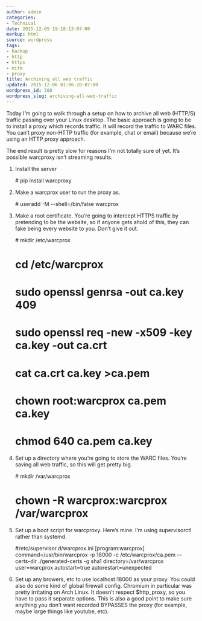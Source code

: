 ```yaml
---
author: admin
categories:
- Technical
date: 2015-12-05 19:18:13-07:00
markup: html
source: wordpress
tags:
- backup
- http
- https
- mitm
- proxy
title: Archiving all web traffic
updated: 2015-12-06 01:06:20-07:00
wordpress_id: 388
wordpress_slug: archiving-all-web-traffic
---
```

Today I’m going to walk through a setup on how to archive all web (HTTP/S) traffic passing over your Linux desktop. The basic approach is going to be to install a proxy which records traffic. It will record the traffic to WARC files. You can’t proxy non-HTTP traffic (for example, chat or email) because we’re using an HTTP proxy approach.

The end result is pretty slow for reasons I’m not totally sure of yet. It’s possible warcproxy isn’t streaming results.

1.  Install the server
    
    \# pip install warcproxy
    
2.  Make a warcprox user to run the proxy as.
    
    \# useradd -M --shell=/bin/false warcprox
    
3.  Make a root certificate. You’re going to intercept HTTPS traffic by pretending to be the website, so if anyone gets ahold of this, they can fake being every website to you. Don’t give it out.
    
    \# mkdir /etc/warcprox
    # cd /etc/warcprox
    # sudo openssl genrsa -out ca.key 409
    # sudo openssl req -new -x509 -key ca.key -out ca.crt
    # cat ca.crt ca.key >ca.pem
    # chown root:warcprox ca.pem ca.key
    # chmod 640 ca.pem ca.key
    
4.  Set up a directory where you’re going to store the WARC files. You’re saving all web traffic, so this will get pretty big.
    
    \# mkdir /var/warcprox
    # chown -R warcprox:warcprox /var/warcprox
    
5.  Set up a boot script for warcproxy. Here’s mine. I’m using supervisorctl rather than systemd.
    
    #/etc/supervisor.d/warcprox.ini
    \[program:warcprox\]
    command=/usr/bin/warcprox -p 18000 -c /etc/warcprox/ca.pem --certs-dir ./generated-certs -g sha1
    directory=/var/warcprox
    user=warcprox
    autostart=true
    autorestart=unexpected
    
6.  Set up any browers, etc to use localhost:18000 as your proxy. You could also do some kind of global firewall config. Chromium in particular was pretty irritating on Arch Linux. It doesn’t respect $http\_proxy, so you have to pass it separate options. This is also a good point to make sure anything you don’t want recorded BYPASSES the proxy (for example, maybe large things like youtube, etc).
